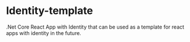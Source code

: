 # Identity-template
.Net Core React App with Identity that can be used as a template for react apps with identity in the future.
